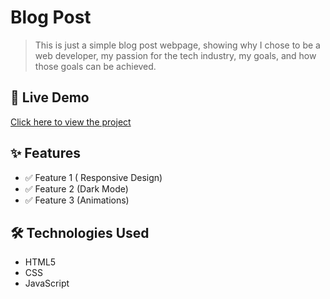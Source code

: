 # Blog Post

> This is just a simple blog post webpage, showing why I chose to be a web developer, my passion for the tech industry, my goals, and how those goals can be achieved.

## 🚀 Live Demo
[Click here to view the project]([https://your-live-demo-link.com](https://vikiwest.github.io/Blog-Post/))


## ✨ Features
- ✅ Feature 1 ( Responsive Design)
- ✅ Feature 2 (Dark Mode)
- ✅ Feature 3 (Animations)
  
## 🛠️ Technologies Used
- HTML5
- CSS
- JavaScript

